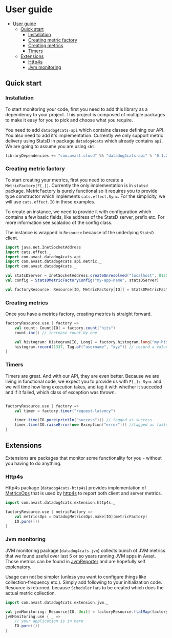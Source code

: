 # User guide

- [User guide](#user-guide)
  - [Quick start](#quick-start)
    - [Installation](#installation)
    - [Creating metric factory](#creating-metric-factory)
    - [Creating metrics](#creating-metrics)
    - [Timers](#timers)
  - [Extensions](#extensions)
    - [Http4s](#http4s)
    - [Jvm monitoring](#jvm-monitoring)

## Quick start

### Installation
To start monitoring your code, first you need to add this library as a dependency to your project. This project is composed of multiple packages to make it easy for you to pick and choose what you require. 

You need to add `datadog4cats-api` which contains classes defining our API. You also need to add it's implementation. Currently we only support metric delivery using StatsD in package `datadog4cats` which already contains `api`. We are going to assume you are using `sbt`:

```scala
libraryDependencies += "com.avast.cloud" %% "datadog4cats-api" % "0.1.2"
```

### Creating metric factory
To start creating your metrics, first you need to create a `MetricFactory[F[_]]`. Currently the only implementation is in `statsd` package. MetricFactory is purely functional so it requires you to provide type constructor which implements `cats.effect.Sync`. For the simplicity, we will use `cats.effect.IO` in these examples.

To create an instance, we need to provide it with configuration which contains a few basic fields, like address of the StatsD server, prefix etc. For more information see scaladoc of the config class.

The instance is wrapped in `Resource` because of the underlying `StatsD` client.

```scala mdoc
import java.net.InetSocketAddress
import cats.effect._
import com.avast.datadog4cats.api._
import com.avast.datadog4cats.api.metric._
import com.avast.datadog4cats._

val statsDServer = InetSocketAddress.createUnresolved("localhost", 8125)
val config = StatsDMetricFactoryConfig("my-app-name", statsDServer)

val factoryResource: Resource[IO, MetricFactory[IO]] = StatsDMetricFactory.make(config)
```

### Creating metrics
Once you have a metrics factory, creating metrics is straight forward.

```scala mdoc
factoryResource.use { factory =>
    val count: Count[IO] = factory.count("hits")
    count.inc() // increase count by one

    val histogram: Histogram[IO, Long] = factory.histogram.long("my-histogram")
    histogram.record(1337, Tag.of("username", "xyz")) // record a value to histogram with Tag
}
```

### Timers
Timers are great. And with our API, they are even better. Because we are living in functional code, we expect you to provide us with `F[_]: Sync` and we will time how long execution takes, and tag it with whether it succeded and if it failed, which class of exception was thrown.

```scala mdoc

factoryResource.use { factory =>
    val timer = factory.timer("request-latency")

    timer.time(IO.pure(println("success"))) // tagged as success
    timer.time(IO.raiseError(new Exception("error"))) //tagged as failure
}
```

## Extensions
Extensions are packages that monitor some functionality for you - without you having to do anything.

### Http4s
Http4s package (`datadog4cats-http4s`) provides implementation of [MetricsOps](metrics-ops) that is used by [http4s](http4s) to report both client and server metrics.

```scala mdoc
import com.avast.datadog4cats.extension.http4s._

factoryResource.use { metricFactory =>
    val metricsOps = DatadogMetricsOps.make[IO](metricFactory)
    IO.pure(())
}
```

### Jvm monitoring
JVM monitoring package (`datadog4cats-jvm`) collects bunch of JVM metrics that we found useful over last 5 or so years running JVM apps in Avast. Those metrics can be found in [JvmReporter][jvm-reporter-class] and are hopefully self explenatory. 

Usage can not be simpler (unless you want to configure things like collection-frequency etc.). Simply add following to your initialization code. Resource is returned, because `Scheduler` has to be created which does the actual metric collection.

```scala mdoc
import com.avast.datadog4cats.extension.jvm._

val jvmMonitoring: Resource[IO, Unit] = factoryResource.flatMap(factory => JvmMonitoring.default[IO](factory))
jvmMonitoring.use { _ => 
    // your application is in here
    IO.pure(())
}
```

[jvm-reporter-class]: ../jvm/src/main/scala/com/avast/cloud/metrics/datadog/extension/jvm/JvmReporter.scala
[metrics-ops]: https://http4s.org/v0.20/api/org/http4s/metrics/metricsops
[http4s]: https://http4s.org
